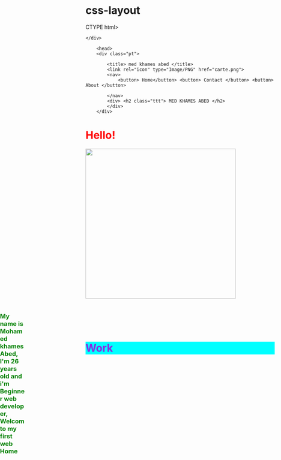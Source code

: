 # css-layout
CTYPE html>
<html>
    <div>
        <link class="rr" rel="stylesheet" href="C:\Users\Copytop\Desktop\learn_git">
        
    </div>

        <head>
        <div class="pt">

            <title> med khames abed </title>
            <link rel="icon" type="Image/PNG" href="carte.png"> 
            <nav>
                <button> Home</button> <button> Contact </button> <button> About </button>
                
            </nav>
            <div> <h2 class="ttt"> MED KHAMES ABED </h2> 
            </div>
        </div>
        

    
 
<style>
.pt{
    background-color: rgb(202, 199, 199);
}
    .ttt{

        position: absolute;
    left: 05ex;
    top: -1ex;
    color: blue;
    }
    
    h3{
        color: green;
        position: absolute;
        left: 0ex;
        right: 100ex;
        
    }
    .titre_1{
        color:red ;
    }
    .titre_2{
        color: blueviolet;
        background-color: aqua;
        position: relative;
    top: 05ex;
    left: 00ex;
    
    }
    nav{
        text-align: center;
    }
    button{
        display: inline-block; 
    
        font-family: Georgia, 'Times New Roman', Times, serif;
        font-size: 15px;
        font-weight: bold;
        background: rgb(0, 247, 255);
        width: 100px;
        padding: 05px;
        text-decoration: none;
        text-transform: uppercase;
        border-radius: 8px;
        border-color: aliceblue;
        color: blacks;
        
        
        
        
    }
</style>
</head>

<body>
    
<h1 class="titre_1"> Hello! </h1> 
<img src="med.jpg" alt="" height="400" width="400">
<style>
    
</style>
<p> <h3> </style> My name is Mohamed khames Abed, I'm 26 years old and i'm Beginner web developer, Welcom to my first web Home </h3></p>

<h1 class="titre_2">  Work </h1>


</body>

<footer>


</footer>


</html>
